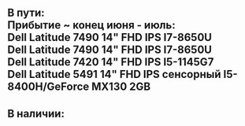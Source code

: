 В пути:  
Прибытие ~ конец июня - июль:  
Dell Latitude 7490 14" FHD IPS I7-8650U  
Dell Latitude 7490 14" FHD IPS I7-8650U  
Dell Latitude 7420 14" FHD IPS I5-1145G7  
Dell Latitude 5491 14" FHD IPS сенсорный I5-8400H/GeForce MX130 2GB  
-----------------------  

В наличии:  
----------
